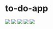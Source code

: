 # to-do-app

![](https://imgur.com/uv61Hzd.png)
![](https://imgur.com/UL13HFr.png)
![](https://imgur.com/UWwJYfP.png)
![](https://imgur.com/BC3u801.png)
![](https://imgur.com/MdLSiEu.png)
